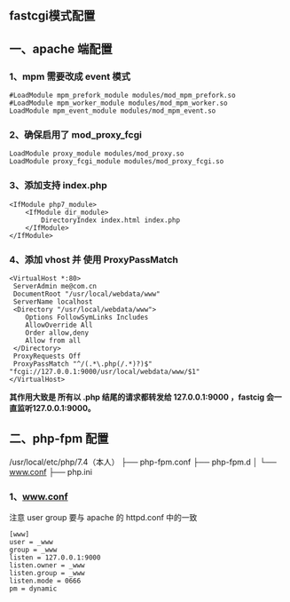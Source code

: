 ## fastcgi模式配置

## 一、apache 端配置

### 1、mpm 需要改成 event 模式

```
#LoadModule mpm_prefork_module modules/mod_mpm_prefork.so
#LoadModule mpm_worker_module modules/mod_mpm_worker.so
LoadModule mpm_event_module modules/mod_mpm_event.so
```

### 2、确保启用了 mod_proxy_fcgi

```
LoadModule proxy_module modules/mod_proxy.so
LoadModule proxy_fcgi_module modules/mod_proxy_fcgi.so
```

### 3、添加支持 index.php

```
<IfModule php7_module>
	<IfModule dir_module>
		DirectoryIndex index.html index.php
	</IfModule>
</IfModule>
```

### 4、添加 vhost 并 使用 ProxyPassMatch

```
<VirtualHost *:80>                                                      
 ServerAdmin me@com.cn                                           
 DocumentRoot "/usr/local/webdata/www"                                        
 ServerName localhost                    
 <Directory "/usr/local/webdata/www">
    Options FollowSymLinks Includes
    AllowOverride All
    Order allow,deny
    Allow from all                                           
 </Directory>                               
 ProxyRequests Off
 ProxyPassMatch "^/(.*\.php(/.*)?)$" "fcgi://127.0.0.1:9000/usr/local/webdata/www/$1"
</VirtualHost> 
```

**其作用大致是 所有以 .php 结尾的请求都转发给 127.0.0.1:9000 ，fastcig 会一直监听127.0.0.1:9000。**

## 二、php-fpm 配置

/usr/local/etc/php/7.4（本人）
├── php-fpm.conf
├── php-fpm.d
│ └── www.conf
├── php.ini

### 1、www.conf

注意 user group 要与 apache 的 httpd.conf 中的一致
```
[www]
user = _www
group = _www
listen = 127.0.0.1:9000
listen.owner = _www
listen.group = _www
listen.mode = 0666
pm = dynamic
```



